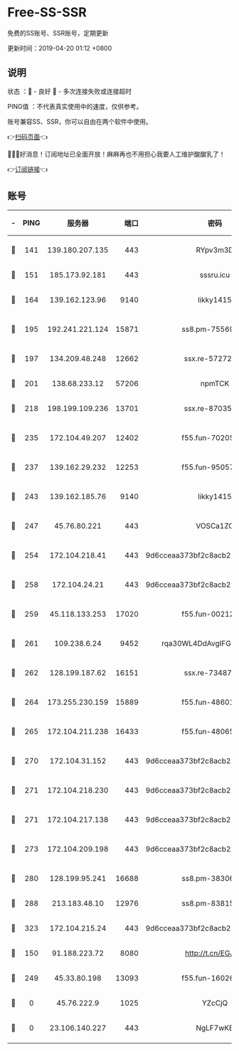 # Free-SS-SSR

免费的SS账号、SSR账号，定期更新

更新时间：2019-04-20 01:12 +0800

## 说明

状态     ：🙂 - 良好 🙁 - 多次连接失败或连接超时

PING值   ：不代表真实使用中的速度，仅供参考。

账号兼容SS、SSR，你可以自由在两个软件中使用。

👉[扫码页面](https://liesauer.github.io/Free-SS-SSR/)👈

🎉🎉🎉好消息！订阅地址已全面开放！麻麻再也不用担心我要人工维护酸酸乳了！

👉[订阅链接](https://www.liesauer.net/yogurt/subscribe?ACCESS_TOKEN=DAYxR3mMaZAsaqUb)👈

## 账号

|-|PING|服务器|端口|密码|加密方式|区域|
|:----:|:----:|:-----:|-----:|:----:|:----:|:----:|
|🙂|141|139.180.207.135|443|RYpv3m3D|aes-256-cfb|JP|
|🙂|151|185.173.92.181|443|sssru.icu|rc4-md5|RU|
|🙂|164|139.162.123.96|9140|likky1415|aes-256-cfb|JP|
|🙂|195|192.241.221.124|15871|ss8.pm-75569900|aes-256-cfb|US|
|🙂|197|134.209.48.248|12662|ssx.re-57272056|aes-256-cfb|US|
|🙂|201|138.68.233.12|57206|npmTCK|rc4-md5|US|
|🙂|218|198.199.109.236|13701|ssx.re-87035242|aes-256-cfb|US|
|🙂|235|172.104.49.207|12402|f55.fun-70205364|aes-256-cfb|SG|
|🙂|237|139.162.29.232|12253|f55.fun-95057104|aes-256-cfb|SG|
|🙂|243|139.162.185.76|9140|likky1415|aes-256-cfb|DE|
|🙂|247|45.76.80.221|443|VOSCa1ZG|aes-256-cfb|DE|
|🙂|254|172.104.218.41|443|9d6cceaa373bf2c8acb22e60b6a58be6|aes-256-cfb|US|
|🙂|258|172.104.24.21|443|9d6cceaa373bf2c8acb22e60b6a58be6|aes-256-cfb|US|
|🙂|259|45.118.133.253|17020|f55.fun-00212644|aes-256-cfb|SG|
|🙂|261|109.238.6.24|9452|rqa30WL4DdAvgIFG6Fs3znzTa|aes-256-cfb|FR|
|🙂|262|128.199.187.62|16151|ssx.re-73487439|aes-256-cfb|SG|
|🙂|264|173.255.230.159|15889|f55.fun-48601779|aes-256-cfb|US|
|🙂|265|172.104.211.238|16433|f55.fun-48065491|aes-256-cfb|US|
|🙂|270|172.104.31.152|443|9d6cceaa373bf2c8acb22e60b6a58be6|aes-256-cfb|US|
|🙂|271|172.104.218.230|443|9d6cceaa373bf2c8acb22e60b6a58be6|aes-256-cfb|US|
|🙂|271|172.104.217.138|443|9d6cceaa373bf2c8acb22e60b6a58be6|aes-256-cfb|US|
|🙂|273|172.104.209.198|443|9d6cceaa373bf2c8acb22e60b6a58be6|aes-256-cfb|US|
|🙂|280|128.199.95.241|16688|ss8.pm-38306838|aes-256-cfb|SG|
|🙂|288|213.183.48.10|12976|ss8.pm-83815121|rc4-md5|RU|
|🙂|323|172.104.215.24|443|9d6cceaa373bf2c8acb22e60b6a58be6|aes-256-cfb|US|
|🙂|150|91.188.223.72|8080|http://t.cn/EGJIyrl|rc4-md5|RU|
|🙂|249|45.33.80.198|13093|f55.fun-16026235|aes-256-cfb|US|
|🙁|0|45.76.222.9|1025|YZcCjQ|rc4-md5|JP|
|🙁|0|23.106.140.227|443|NgLF7wKB|aes-256-cfb|US|
